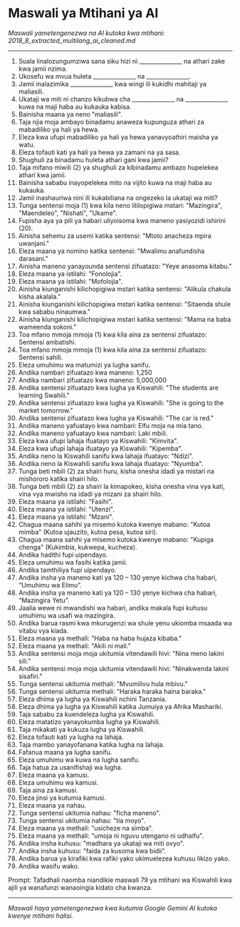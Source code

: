 # Maswali ya Mtihani ya AI
*Maswali yametengenezwa na AI kutoka kwa mtihani: 2018_8_extracted_multilang_ai_cleaned.md*

---

1.  Suala linalozungumziwa sana siku hizi ni _______________ na athari zake kwa jamii nzima.
2.  Ukosefu wa mvua huleta _______________ na _______________.
3.  Jamii inalazimika _______________ kwa wingi ili kukidhi mahitaji ya maliasili.
4.  Ukataji wa miti ni chanzo kikubwa cha _______________ na _______________ kuwa na maji haba au kukauka kabisa.
5.  Bainisha maana ya neno "maliasili".
6.  Taja njia moja ambayo binadamu anaweza kupunguza athari za mabadiliko ya hali ya hewa.
7.  Eleza kwa ufupi mabadiliko ya hali ya hewa yanavyoathiri maisha ya watu.
8.  Eleza tofauti kati ya hali ya hewa ya zamani na ya sasa.
9.  Shughuli za binadamu huleta athari gani kwa jamii?
10. Taja mifano miwili (2) ya shughuli za kibinadamu ambazo hupelekea athari kwa jamii.
11. Bainisha sababu inayopelekea mito na vijito kuwa na maji haba au kukauka.
12. Jamii inashauriwa nini ili kukabiliana na ongezeko la ukataji wa miti?
13. Tunga sentensi moja (1) kwa kila neno lililopigiwa mstari: "Mazingira", "Maendeleo", "Nishati", "Ukame".
14. Fupisha aya ya pili ya habari uliyoisoma kwa maneno yasiyozidi ishirini (20).
15. Ainisha sehemu za usemi katika sentensi: "Mtoto anacheza mpira uwanjani."
16. Eleza maana ya nomino katika sentensi: "Mwalimu anafundisha darasani."
17. Ainisha maneno yanayounda sentensi zifuatazo: "Yeye anasoma kitabu."
18. Eleza maana ya istilahi: "Fonolojia".
19. Eleza maana ya istilahi: "Mofolojia".
20. Ainisha kiunganishi kilichopigiwa mstari katika sentensi: "Alikula chakula kisha akalala."
21. Ainisha kiunganishi kilichopigiwa mstari katika sentensi: "Sitaenda shule kwa sababu ninaumwa."
22. Ainisha kiunganishi kilichopigiwa mstari katika sentensi: "Mama na baba wameenda sokoni."
23. Toa mfano mmoja mmoja (1) kwa kila aina za sentensi zifuatazo: Sentensi ambatishi.
24. Toa mfano mmoja mmoja (1) kwa kila aina za sentensi zifuatazo: Sentensi sahili.
25. Eleza umuhimu wa matumizi ya lugha sanifu.
26. Andika nambari zifuatazo kwa maneno: 1,250
27. Andika nambari zifuatazo kwa maneno: 5,000,000
28. Andika sentensi zifuatazo kwa lugha ya Kiswahili: "The students are learning Swahili."
29. Andika sentensi zifuatazo kwa lugha ya Kiswahili: "She is going to the market tomorrow."
30. Andika sentensi zifuatazo kwa lugha ya Kiswahili: "The car is red."
31. Andika maneno yafuatayo kwa nambari: Elfu moja na mia tano.
32. Andika maneno yafuatayo kwa nambari: Laki mbili.
33. Eleza kwa ufupi lahaja ifuatayo ya Kiswahili: "Kimvita".
34. Eleza kwa ufupi lahaja ifuatayo ya Kiswahili: "Kipemba".
35. Andika neno la Kiswahili sanifu kwa lahaja ifuatayo: "Ndizi".
36. Andika neno la Kiswahili sanifu kwa lahaja ifuatayo: "Nyumba".
37. Tunga beti mbili (2) za shairi huru, kisha onesha idadi ya mistari na mishororo katika shairi hilo.
38. Tunga beti mbili (2) za shairi la kimapokeo, kisha onesha vina vya kati, vina vya mwisho na idadi ya mizani za shairi hilo.
39. Eleza maana ya istilahi: "Fasihi".
40. Eleza maana ya istilahi: "Utenzi".
41. Eleza maana ya istilahi: "Mzani".
42. Chagua maana sahihi ya misemo kutoka kwenye mabano: "Kutoa mimba" (Kutoa ujauzito, kutoa pesa, kutoa siri).
43. Chagua maana sahihi ya misemo kutoka kwenye mabano: "Kupiga chenga" (Kukimbia, kukwepa, kucheza).
44. Andika hadithi fupi uipendayo.
45. Eleza umuhimu wa fasihi katika jamii.
46. Andika tamthiliya fupi uipendayo.
47. Andika insha ya maneno kati ya 120 – 130 yenye kichwa cha habari, “Umuhimu wa Elimu”.
48. Andika insha ya maneno kati ya 120 – 130 yenye kichwa cha habari, “Mazingira Yetu”.
49. Jaalia wewe ni mwandishi wa habari, andika makala fupi kuhusu umuhimu wa usafi wa mazingira.
50. Andika barua rasmi kwa mkurugenzi wa shule yenu ukiomba msaada wa vitabu vya kiada.
51. Eleza maana ya methali: "Haba na haba hujaza kibaba."
52. Eleza maana ya methali: "Akili ni mali."
53. Andika sentensi moja moja ukitumia vitendawili hivi: "Nina meno lakini sili."
54. Andika sentensi moja moja ukitumia vitendawili hivi: "Ninakwenda lakini sisafiri."
55. Tunga sentensi ukitumia methali: "Mvumilivu hula mbivu."
56. Tunga sentensi ukitumia methali: "Haraka haraka haina baraka."
57. Eleza dhima ya lugha ya Kiswahili nchini Tanzania.
58. Eleza dhima ya lugha ya Kiswahili katika Jumuiya ya Afrika Mashariki.
59. Taja sababu za kuendeleza lugha ya Kiswahili.
60. Eleza matatizo yanayokumba lugha ya Kiswahili.
61. Taja mikakati ya kukuza lugha ya Kiswahili.
62. Eleza tofauti kati ya lugha na lahaja.
63. Taja mambo yanayofanana katika lugha na lahaja.
64. Fafanua maana ya lugha sanifu.
65. Eleza umuhimu wa kuwa na lugha sanifu.
66. Taja hatua za usanifishaji wa lugha.
67. Eleza maana ya kamusi.
68. Eleza umuhimu wa kamusi.
69. Taja aina za kamusi.
70. Eleza jinsi ya kutumia kamusi.
71. Eleza maana ya nahau.
72. Tunga sentensi ukitumia nahau: "ficha maneno".
73. Tunga sentensi ukitumia nahau: "tia moyo".
74. Eleza maana ya methali: "usicheze na simba".
75. Eleza maana ya methali: "umoja ni nguvu utengano ni udhaifu".
76. Andika insha kuhusu: "madhara ya ukataji wa miti ovyo".
77. Andika insha kuhusu: "faida za kusoma kwa bidii".
78. Andika barua ya kirafiki kwa rafiki yako ukimuelezea kuhusu likizo yako.
79. Andika wasifu wako.

Prompt: Tafadhali naomba niandikie maswali 79 ya mtihani wa Kiswahili kwa ajili ya wanafunzi wanaoingia kidato cha kwanza.

---
*Maswali haya yametengenezwa kwa kutumia Google Gemini AI kutoka kwenye mtihani halisi.*
